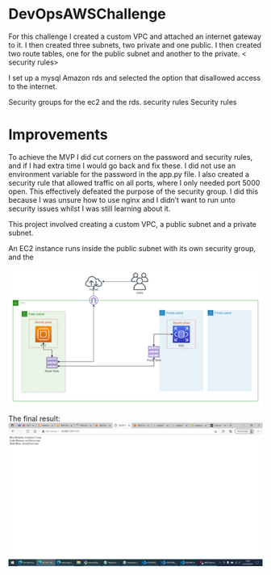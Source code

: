# DevOpsAWSChallenge


For this challenge I created a custom VPC and attached an internet gateway to it. I then created three subnets, two private and one public. I then created two route tables, one for the public subnet and another to the private. < security rules>

I set up a mysql Amazon rds and selected the option that disallowed access to the internet.

Security groups for the ec2 and the rds. security rules
Security rules

# Improvements

To achieve the MVP I did cut corners on the password and security rules, and if I had extra time I would go back and fix these. I did not use an environment variable for the password in the app.py file. I also created a security rule that allowed traffic on all ports, where I only needed port 5000 open. This effectively defeated the purpose of the security group.  I did this because I was unsure how to use nginx and I didn’t want to run unto security issues whilst I was still learning about it.


This project involved creating a custom VPC, a public subnet and a private subnet. 

An EC2 instance runs inside the public subnet with its own security group, and the 

![Diagram](https://github.com/mauvesky1/DevOpsAWSChallenge/blob/main/ImageFiles/Diagram.png)




The final result:
![Final](https://github.com/mauvesky1/DevOpsAWSChallenge/blob/main/ImageFiles/FinalResult.png?raw=true)